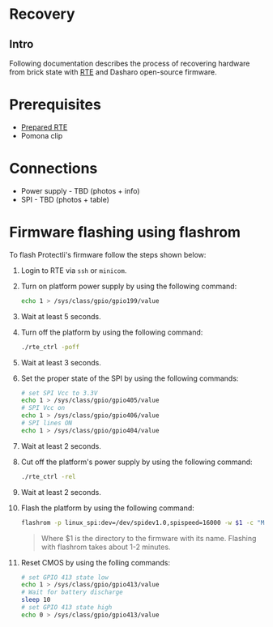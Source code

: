 # Recovery

## Intro

Following documentation describes the process of recovering hardware from brick
state with [RTE](../../transparent-validation/rte/introduction.md) and Dasharo
open-source firmware.

# Prerequisites

* [Prepared RTE](../../transparent-validation/rte/v1.1.0/quick-start-guide.md)
* Pomona clip

# Connections

* Power supply - TBD (photos + info)
* SPI - TBD (photos + table)

# Firmware flashing using flashrom

To flash Protectli's firmware follow the steps shown below:

1. Login to RTE via `ssh` or `minicom`.
1. Turn on platform power supply by using the following command:

    ```bash
    echo 1 > /sys/class/gpio/gpio199/value
    ```

1. Wait at least 5 seconds.
1. Turn off the platform by using the following command:

    ```bash
    ./rte_ctrl -poff
    ```

1. Wait at least 3 seconds.
1. Set the proper state of the SPI by using the following commands:

    ```bash
    # set SPI Vcc to 3.3V
    echo 1 > /sys/class/gpio/gpio405/value
    # SPI Vcc on
    echo 1 > /sys/class/gpio/gpio406/value
    # SPI lines ON
    echo 1 > /sys/class/gpio/gpio404/value
    ```

1. Wait at least 2 seconds.
1. Cut off the platform's power supply by using the following command:

    ```bash
    ./rte_ctrl -rel
    ```

1. Wait at least 2 seconds.
1. Flash the platform by using the following command:

    ```bash
    flashrom -p linux_spi:dev=/dev/spidev1.0,spispeed=16000 -w $1 -c "MX25L12835F/MX25L12845E/MX25L12865E"
    ```

    > Where $1 is the directory to the firmware with its name. Flashing with
      flashrom takes about 1-2 minutes.

1. Reset CMOS by using the folling commands:

    ```bash
    # set GPIO 413 state low
    echo 1 > /sys/class/gpio/gpio413/value
    # Wait for battery discharge
    sleep 10
    # set GPIO 413 state high
    echo 0 > /sys/class/gpio/gpio413/value
    ```
